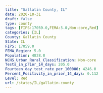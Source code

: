 ```yaml
---
title: "Gallatin County, IL"
date: 2020-10-31
draft: false
type: county
tags: [FIPS:17059.0,FEMA:5.0,Non-core,Red]
categories: [IL]
County: Gallatin County
State: IL
FIPS: 17059.0
FEMA_Region: 5.0
Population: 4828.0
NCHS_Urban_Rural_Classification: Non-core
Tests_in_prior_14_days: 205.0
Fourteen_day_test_rate_per_100000: 4246.0
Percent_Positivity_in_prior_14_days: 0.112
Level: Red
url: /states/IL/gallatin-county
---
```



